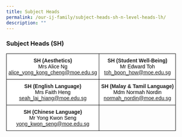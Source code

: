 ```yaml
---
title: Subject Heads
permalink: /our-ij-family/subject-heads-sh-n-level-heads-lh/
description: ""
---
```

### Subject Heads (SH)

<table style="border-collapse:collapse;border-spacing:0" class="tg"><thead><tr><th style="background-color:#FFF;border-color:black;border-style:solid;border-width:1px;font-family:Arial, sans-serif;font-size:14px;font-weight:bold;overflow:hidden;padding:10px 5px;text-align:center;vertical-align:top;word-break:normal">SH (Aesthetics)<br><span style="font-weight:400;color:#000">Mrs Alice Ng</span><br><span style="font-weight:400;color:#000"><a href="mailto:alice_yong_kong_cheng@moe.edu.sg">alice_yong_kong_cheng@moe.edu.sg</a></span></th><th style="background-color:#FFF;border-color:black;border-style:solid;border-width:1px;font-family:Arial, sans-serif;font-size:14px;font-weight:bold;overflow:hidden;padding:10px 5px;text-align:center;vertical-align:top;word-break:normal">SH (Student Well-Being)<br><span style="font-weight:400;color:#000">Mr Edward Toh</span><br><span style="font-weight:400;color:#000"><a href="mailto:toh_boon_how@moe.edu.sg">toh_boon_how@moe.edu.sg</a></span></th></tr></thead><tbody><tr><td style="background-color:#FFF;border-color:black;border-style:solid;border-width:1px;font-family:Arial, sans-serif;font-size:14px;font-weight:bold;overflow:hidden;padding:10px 5px;text-align:center;vertical-align:top;word-break:normal">SH (English Language)<br><span style="font-weight:400;color:#000">Mrs Faith Heng</span><br><span style="font-weight:400;color:#000"><a href="mailto:seah_lai_hiang@moe.edu.sg">seah_lai_hiang@moe.edu.sg</a></span></td><td style="background-color:#FFF;border-color:black;border-style:solid;border-width:1px;font-family:Arial, sans-serif;font-size:14px;font-weight:bold;overflow:hidden;padding:10px 5px;text-align:center;vertical-align:top;word-break:normal">SH (Malay &amp; Tamil Language)<br><span style="font-weight:400;color:#000">Mdm Normah Nordin</span><br><span style="font-weight:400;color:#000"><a href="mailto:normah_nordin@moe.edu.sg">normah_nordin@moe.edu.sg</a></span></td></tr><tr><td style="background-color:#FFF;border-color:black;border-style:solid;border-width:1px;font-family:Arial, sans-serif;font-size:14px;font-weight:bold;overflow:hidden;padding:10px 5px;text-align:center;vertical-align:top;word-break:normal">SH (Chinese Language)<br><span style="font-weight:400;color:#000">Mr Yong Kwon Seng</span><br><span style="font-weight:400;color:#000"><a href="mailto:yong_kwon_seng@moe.edu.sg">yong_kwon_seng@moe.edu.sg</a></span></td><td style="border-color:black;border-style:solid;border-width:1px;font-family:Arial, sans-serif;font-size:14px;overflow:hidden;padding:10px 5px;text-align:left;vertical-align:top;word-break:normal"></td></tr></tbody></table>